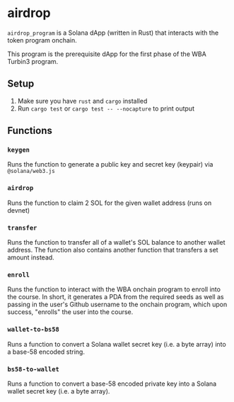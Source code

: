 # airdrop

`airdrop_program` is a Solana dApp (written in Rust) that interacts with the token program onchain.

This program is the prerequisite dApp for the first phase of the WBA Turbin3 program.

## Setup

1) Make sure you have `rust` and `cargo` installed
2) Run `cargo test` or `cargo test -- --nocapture` to print output

## Functions

### `keygen`

Runs the function to generate a public key and secret key (keypair) via `@solana/web3.js`

### `airdrop`

Runs the function to claim 2 SOL for the given wallet address (runs on devnet)

### `transfer`

Runs the function to transfer all of a wallet's SOL balance to another wallet address. The function also contains another function that transfers a set amount instead.

### `enroll`

Runs the function to interact with the WBA onchain program to enroll into the course. In short, it generates a PDA from the required seeds as well as passing in the user's Github username to the onchain program, which upon success, "enrolls" the user into the course. 

### `wallet-to-bs58`

Runs a function to convert a Solana wallet secret key (i.e. a byte array) into a base-58 encoded string.

### `bs58-to-wallet`

Runs a function to convert a base-58 encoded private key into a Solana wallet secret key (i.e. a byte array).
